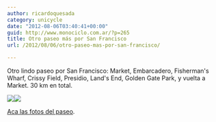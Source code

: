 ```yaml
---
author: ricardoquesada
category: unicycle
date: "2012-08-06T03:40:41+00:00"
guid: http://www.monociclo.com.ar/?p=265
title: Otro paseo más por San Francisco
url: /2012/08/06/otro-paseo-mas-por-san-francisco/

---
```


Otro lindo paseo por San Francisco: Market, Embarcadero, Fisherman's Wharf,
Crissy Field, Presidio, Land's End, Golden Gate Park, y vuelta a Market. 30 km
en total.

![](https://lh5.googleusercontent.com/-QjTqylEp1RA/UB86YT60HZI/AAAAAAAAnu0/0RAsxDX-eyQ/s640/IMG_1894.JPG)![](https://lh4.googleusercontent.com/-UraRKG2Oswk/UB87HK9YpZI/AAAAAAAAnvo/RQeZr6o0k7o/s288/Screen%2520Shot%25202012-08-05%2520at%25208.29.42%2520PM.jpg)

[Aca las fotos del paseo](https://photos.app.goo.gl/Dahui3JJJh3rqN1w6).
